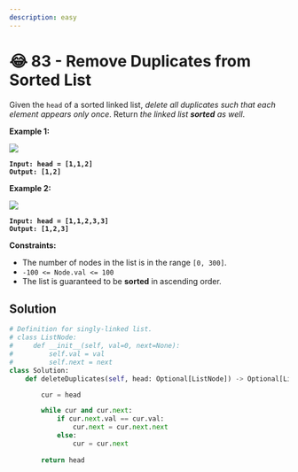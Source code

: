 ```yaml
---
description: easy
---
```


# 😂 83 - Remove Duplicates from Sorted List

Given the `head` of a sorted linked list, _delete all duplicates such that each element appears only once_. Return _the linked list **sorted** as well_.

&#x20;

**Example 1:**

![](https://assets.leetcode.com/uploads/2021/01/04/list1.jpg)

<pre><code><strong>Input: head = [1,1,2]
</strong><strong>Output: [1,2]
</strong></code></pre>

**Example 2:**

![](https://assets.leetcode.com/uploads/2021/01/04/list2.jpg)

<pre><code><strong>Input: head = [1,1,2,3,3]
</strong><strong>Output: [1,2,3]
</strong></code></pre>

&#x20;

**Constraints:**

* The number of nodes in the list is in the range `[0, 300]`.
* `-100 <= Node.val <= 100`
* The list is guaranteed to be **sorted** in ascending order.

## Solution

```python
# Definition for singly-linked list.
# class ListNode:
#     def __init__(self, val=0, next=None):
#         self.val = val
#         self.next = next
class Solution:
    def deleteDuplicates(self, head: Optional[ListNode]) -> Optional[ListNode]:

        cur = head

        while cur and cur.next:
            if cur.next.val == cur.val:
                cur.next = cur.next.next
            else:
                cur = cur.next
        
        return head
```
